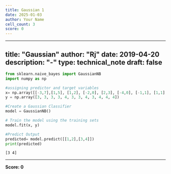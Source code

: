 ```yaml
---
title: Gaussian 1
date: 2025-01-03
author: Your Name
cell_count: 3
score: 0
---
```


---
title: "Gaussian"
author: "Rj"
date: 2019-04-20
description: "-"
type: technical_note
draft: false
---

```python
from sklearn.naive_bayes import GaussianNB
import numpy as np
```


```python
#assigning predictor and target variables
x= np.array([[-3,7],[1,5], [1,2], [-2,0], [2,3], [-4,0], [-1,1], [1,1], [-2,2], [2,7], [-4,1], [-2,7]])
y = np.array([3, 3, 3, 3, 4, 3, 3, 4, 3, 4, 4, 4])

#Create a Gaussian Classifier
model = GaussianNB()

# Train the model using the training sets 
model.fit(x, y)

#Predict Output 
predicted= model.predict([[1,2],[3,4]])
print(predicted)
```

    [3 4]



---
**Score: 0**